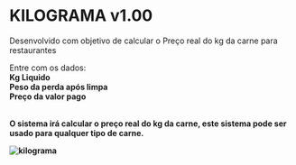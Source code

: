 <h1> KILOGRAMA v1.00</h1>

<p> Desenvolvido com objetivo de calcular o Preço real do kg da carne para restaurantes</p>
<p> Entre com os dados: <br>
 <b>Kg Liquido<b><br> 
 <b>Peso da perda após limpa</b><br>
 <b> Preço da valor pago</b><br>
 <br>
 <p> O sistema irá calcular o preço real do kg da carne, este sistema pode ser usado para qualquer tipo de carne.</p>
   
 ![kilograma](https://user-images.githubusercontent.com/74938268/159203263-1e195e9c-58eb-42b9-8442-67319fd3cdff.png)

   
